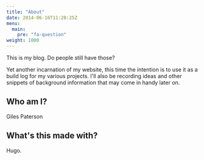 ```yaml
---
title: "About"
date: 2014-06-16T11:28:25Z
menu:
  main:
    pre: "fa-question"
weight: 1000
---
```


This is my blog. Do people still have those?

Yet another incarnation of my website, this time the intention is to use it as a build log for my various projects. I'll also be recording ideas and other snippets of background information that may come in handy later on.

## Who am I?
Giles Paterson

## What's this made with?
Hugo.
